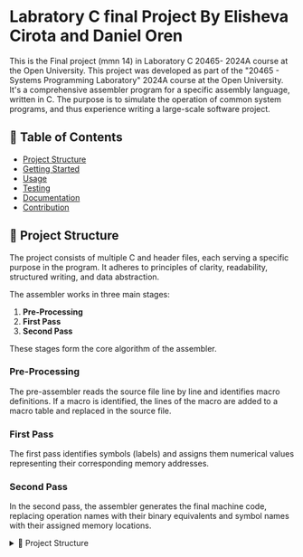 # Labratory C final Project By Elisheva Cirota and Daniel Oren
This is the Final project (mmn 14) in Laboratory C 20465- 2024A course at the Open University. This project was developed as part of the "20465 - Systems Programming Laboratory" 2024A course at the Open University. It's a comprehensive assembler program for a specific assembly language, written in C. The purpose is to simulate the operation of common system programs, and thus experience writing a large-scale software project.

## 📖 Table of Contents
- [Project Structure](#-project-structure)
- [Getting Started](#-getting-started)
- [Usage](#-usage)
- [Testing](#-testing)
- [Documentation](#-documentation)
- [Contribution](#-contribution)
  
## 🧩 Project Structure
The project consists of multiple C and header files, each serving a specific purpose in the program. It adheres to principles of clarity, readability, structured writing, and data abstraction.

The assembler works in three main stages:
1. **Pre-Processing**
2. **First Pass**
3. **Second Pass**
   
These stages form the core algorithm of the assembler.

### Pre-Processing
The pre-assembler reads the source file line by line and identifies macro definitions. If a macro is identified, the lines of the macro are added to a macro table and replaced in the source file.

### First Pass
The first pass identifies symbols (labels) and assigns them numerical values representing their corresponding memory addresses.

### Second Pass
In the second pass, the assembler generates the final machine code, replacing operation names with their binary equivalents and symbol names with their assigned memory locations.

<details closed><summary>📂 Project Structure</summary>

```
.
├── assembler
├── expected_output
│   ├── error_1
│   │   ├── error1.am
│   │   └── error1OUT.txt
│   ├── ps1
│   │   ├── ps1.ent
│   │   ├── ps1.ext
│   │   └── ps1.ob
│   ├── test1
│   │   ├── test1.am
│   │   ├── test1.ent
│   │   ├── test1.ext
│   │   └── test1.ob
│   ├── test2
│   │   ├── test2.am
│   │   ├── test2.as
│   │   └── test2OUT.txt
│   ├── test3
│   │   ├── test3.am
│   │   ├── test3.ent
│   │   ├── test3.ext
│   │   └── test3.ob
│   ├── test4
│   │   ├── test4.am
│   │   ├── test4.as
│   │   └── test4OUT.txt
│   ├── test5
│   │   ├── test5.am
│   │   ├── test5.as
│   │   ├── test5.ent
│   │   ├── test5.ext
│   │   └── test5.ob
│   └── test6
│       ├── test6.am
│       ├── test6.as
│       └── test6.ob
├── invalid_input
│   ├── error1
│   │   ├── error1.am
│   │   ├── error1.as
│   │   └── error1.out
│   ├── test2
│   │   ├── test2.am
│   │   ├── test2.as
│   │   └── test2.out
│   ├── test4
│   │   ├── test4.am
│   │   ├── test4.as
│   │   └── test4.out
│   └── test7
│       ├── test7.as
│       └── test7.out
├── logfile.txt
├── makefile
├── README.md
├── src
│   ├── assembler
│   │   ├── assembler_consts.h
│   │   ├── assembler_first_pass.c
│   │   ├── assembler.h
│   │   ├── assembler_second_pass.c
│   │   └── test_assembler.c
│   ├── assembler_helper
│   │   ├── assembler_helper.h
│   │   ├── const_define_handler.c
│   │   ├── directive_handler.c
│   │   ├── instruction_handler.c
│   │   ├── label_handler.c
│   │   ├── line_handler.c
│   │   └── symbol_handler.c
│   ├── assembler_main
│   │   ├── assembler_main.c
│   │   ├── assembler_main.h
│   │   └── test_assembler_main.c
│   ├── dynamic_queue
│   │   ├── dynamic_queue.c
│   │   └── dynamic_queue.h
│   ├── ext_ent_file_builder
│   │   ├── ext_ent_file_builder.c
│   │   └── ext_ent_file_builder.h
│   ├── general_const
│   │   ├── general_const.c
│   │   └── general_const.h
│   ├── general_todo.txt
│   ├── hash_table
│   │   ├── hash_table.c
│   │   └── hash_table.h
│   ├── logger
│   │   ├── logger.c
│   │   └── logger.h
│   ├── obj_file_builder
│   │   ├── obj_file_builder.c
│   │   └── obj_file_builder.h
│   ├── open_questions.txt
│   ├── pre_processor
│   │   ├── preprocessor.c
│   │   ├── preprocessor_consts.h
│   │   ├── preprocessor.h
│   │   └── test_preprocessor.c
│   ├── string_vector
│   │   ├── string_vector.c
│   │   └── string_vector.h
│   └── utils
│       ├── utils.c
│       └── utils.h
├── tree_structure.txt
└── valid_input
    ├── ps1
    │   ├── ps1.am
    │   ├── ps1.as
    │   ├── ps1.ent
    │   ├── ps1.ext
    │   └── ps1.ob
    ├── test1
    │   ├── test1
    │   ├── test1.am
    │   ├── test1.as
    │   ├── test1.ent
    │   ├── test1.ext
    │   └── test1.ob
    ├── test3
    │   ├── test3.am
    │   ├── test3.as
    │   ├── test3.ent
    │   ├── test3.ext
    │   └── test3.ob
    ├── test5
    │   ├── test5.am
    │   ├── test5.as
    │   ├── test5.ent
    │   ├── test5.ext
    │   └── test5.ob
    └── test6
        ├── test6.am
        ├── test6.as
        └── test6.ob

33 directories, 104 files
```

</details>
